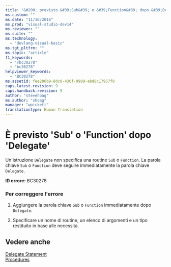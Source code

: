 ```yaml
---
title: "&#200; previsto &#39;Sub&#39; o &#39;Function&#39; dopo &#39;Delegate&#39; | Microsoft Docs"
ms.custom: ""
ms.date: "11/16/2016"
ms.prod: "visual-studio-dev14"
ms.reviewer: ""
ms.suite: ""
ms.technology: 
  - "devlang-visual-basic"
ms.tgt_pltfrm: ""
ms.topic: "article"
f1_keywords: 
  - "vbc30278"
  - "bc30278"
helpviewer_keywords: 
  - "BC30278"
ms.assetid: fee206b9-8dc0-436f-9909-abd8c17957f8
caps.latest.revision: 9
caps.handback.revision: 9
author: "stevehoag"
ms.author: "shoag"
manager: "wpickett"
translationtype: Human Translation
---
```

# &#200; previsto &#39;Sub&#39; o &#39;Function&#39; dopo &#39;Delegate&#39;
Un'istruzione `Delegate` non specifica una routine `Sub` o `Function`. La parola chiave `Sub` o `Function` deve seguire immediatamente la parola chiave `Delegate`.  
  
 **ID errore:** BC30278  
  
### Per correggere l'errore  
  
1.  Aggiungere la parola chiave `Sub` o `Function` immediatamente dopo `Delegate`.  
  
2.  Specificare un nome di routine, un elenco di argomenti e un tipo restituito in base alle necessità.  
  
## Vedere anche  
 [Delegate Statement](../../visual-basic/language-reference/statements/delegate-statement.md)   
 [Procedures](../../visual-basic/programming-guide/language-features/procedures/index.md)